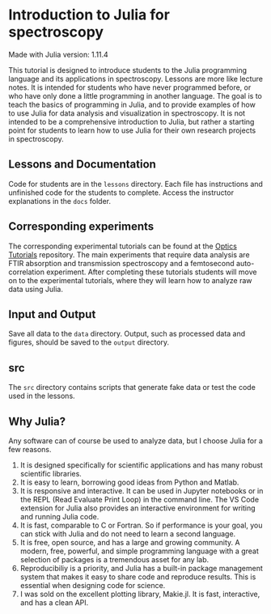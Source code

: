 # Introduction to Julia for spectroscopy

Made with Julia version: 1.11.4

This tutorial is designed to introduce students to the Julia programming language and its applications in spectroscopy.
Lessons are more like lecture notes.
It is intended for students who have never programmed before, or who have only done a little programming in another language. The goal is to teach the basics of programming in Julia, and to provide examples of how to use Julia for data analysis and visualization in spectroscopy.
It is not intended to be a comprehensive introduction to Julia, but rather a starting point for students to learn how to use Julia for their own research projects in spectroscopy.


## Lessons and Documentation
Code for students are in the `lessons` directory.
Each file has instructions and unfinished code for the students to complete. Access the instructor explanations in the `docs` folder.


## Corresponding experiments
The corresponding experimental tutorials can be found at the [Optics Tutorials](https://github.com/garrekstemo/Optics-Tutorials) repository.
The main experiments that require data analysis are FTIR absorption and transmission spectroscopy and a femtosecond auto-correlation experiment.
After completing these tutorials students will move on to the experimental tutorials, where they will learn how to analyze raw data using Julia.


## Input and Output
Save all data to the `data` directory.
Output, such as processed data and figures, should be saved to the `output` directory.


## src
The `src` directory contains scripts that generate fake data or test the code used in the lessons.


## Why Julia?
Any software can of course be used to analyze data, but I choose Julia for a few reasons.

1. It is designed specifically for scientific applications and has many robust scientific libraries.
2. It is easy to learn, borrowing good ideas from Python and Matlab.
3. It is responsive and interactive. It can be used in Jupyter notebooks or in the REPL (Read Evaluate Print Loop) in the command line. The VS Code extension for Julia also provides an interactive environment for writing and running Julia code.
4. It is fast, comparable to C or Fortran. So if performance is your goal, you can stick with Julia and do not need to learn a second language.
5. It is free, open source, and has a large and growing community. A modern, free, powerful, and simple programming language with a great selection of packages is a tremendous asset for any lab.
6. Reproducibiliy is a priority, and Julia has a built-in package management system that makes it easy to share code and reproduce results. This is essential when designing code for science.
7. I was sold on the excellent plotting library, Makie.jl. It is fast, interactive, and has a clean API.
